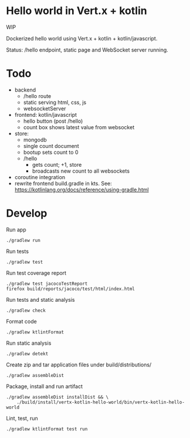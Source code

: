 Hello world in Vert.x + kotlin
==============================

WIP

Dockerized hello world
using
Vert.x + kotlin + kotlin/javascript.

Status: /hello endpoint, static page and WebSocket server running.

Todo
====

- backend
    - /hello route
    - static serving html, css, js
    - websocketServer
- frontend: kotlin/javascript
    - hello button (post /hello)
    - count box shows latest value from websocket
- store:
    - mongodb
    - single count document
    - bootup sets count to 0
    - /hello
        - gets count; +1, store
        - broadcasts new count to all websockets
- coroutine integration
- rewrite frontend build.gradle in kts.
  See: <https://kotlinlang.org/docs/reference/using-gradle.html>


Develop
=====================

Run app

    ./gradlew run

Run tests

    ./gradlew test

Run test coverage report

    ./gradlew test jacocoTestReport
    firefox build/reports/jacoco/test/html/index.html

Run tests and static analysis

    ./gradlew check

Format code

    ./gradlew ktlintFormat

Run static analysis

    ./gradlew detekt

Create zip and tar application files under build/distributions/

    ./gradlew assembleDist

Package, install and run artifact

    ./gradlew assembleDist installDist && \
        ./build/install/vertx-kotlin-hello-world/bin/vertx-kotlin-hello-world

Lint, test, run

    ./gradlew ktlintFormat test run
